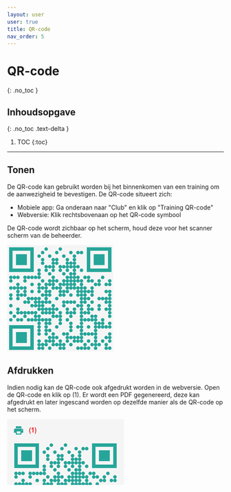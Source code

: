 ```yaml
---
layout: user
user: true
title: QR-code
nav_order: 5
---
```


# QR-code
{: .no_toc }

## Inhoudsopgave
{: .no_toc .text-delta }

1. TOC
{:toc}

---

## Tonen

De QR-code kan gebruikt worden bij het binnenkomen van een training om de aanwezigheid te bevestigen. De QR-code situeert zich:
- Mobiele app: Ga onderaan naar "Club" en klik op "Training QR-code"
- Webversie: Klik rechtsbovenaan op het QR-code symbool

De QR-code wordt zichbaar op het scherm, houd deze voor het scanner scherm van de beheerder.

![QR code](/assets/images/qr_code.png)

## Afdrukken

Indien nodig kan de QR-code ook afgedrukt worden in de webversie. Open de QR-code en klik op (1). Er wordt een PDF gegenereerd, deze kan afgedrukt en later ingescand worden op dezelfde manier
als de QR-code op het scherm. 

![print QR code](/assets/images/qr_print.png)